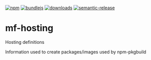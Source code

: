 [![npm](https://img.shields.io/npm/v/mf-hosting.svg)](https://www.npmjs.com/package/mf-hosting)
[![bundlejs](https://deno.bundlejs.com/?q=mf-hosting\&badge=detailed)](https://bundlejs.com/?q=mf-hosting)
[![downloads](http://img.shields.io/npm/dm/mf-hosting.svg?style=flat-square)](https://npmjs.org/package/mf-hosting)
[![semantic-release](https://img.shields.io/badge/%20%20%F0%9F%93%A6%F0%9F%9A%80-semantic--release-e10079.svg)](git+https://github.com/arlac77/mf-hosting.git)

# mf-hosting

Hosting definitions

Information used to create packages/images used by npm-pkgbuild
